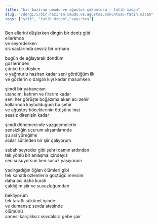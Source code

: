 ```yaml
---
title: "bir haziran umudu ve ağustos çöküntüsü - fatih özcan"
slug: "/dergi/5/bir.haziran.umudu.ve.agustos.cokuntusu-fatih.ozcan"
tags: ["şiir", "fatih özcan","sayı:beş"]
---
```


Ben ellerini düşlerken dingin bir deniz gibi  
ellerimde\
ve seyrederken\
sis saçlarında sessiz bir ormanı

bugün de ağlayarak döndüm\
gözlerinden\
çünkü bir düşken\
o yağmurlu haziran kadar seni gördüğüm ilk\
ve gözlerin o dalgalı kıyı kadar masumken

şimdi bir yabancısın\
utancım, kahrım ve firarım kadar\
seni her görüşte boğazıma akan acı zehir\
kollarında kaybolduğum bu şehir\
ve ağustos böceklerinin ötüşüne inat\
sessiz direnişin kadar

şimdi dönemecinde vazgeçmelerin\
sensizliğin uçurum akşamlarında\
şu asi yüreğime\
acılar süitinden bir şiir çalıyorum

sabah seyreder gibi şehri camın ardından\
tek yönlü bir anlaşma içindeyiz\
sen susuyorsun ben susuz yaşıyorum

yadırgadığın öğlen ölümleri gibi\
tek kanatlı özlemlerin göçtüğü mevsim\
daha acı daha kurak\
çaldığım şiir ve susuzluğumdan

bekliyorum\
tek taraflı sükûnet içinde\
ve dumansız sevda ateşinde\
ölümünü\
annesi karşılıksız sevdalara gebe şair
